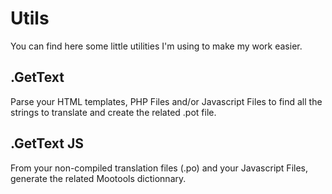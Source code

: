 Utils
====

You can find here some little utilities I'm using to make my work easier.

.GetText
----------

Parse your HTML templates, PHP Files and/or Javascript Files to find all the strings to translate and create the related .pot file.

.GetText JS
----------

From your non-compiled translation files (.po) and your Javascript Files, generate the related Mootools dictionnary.